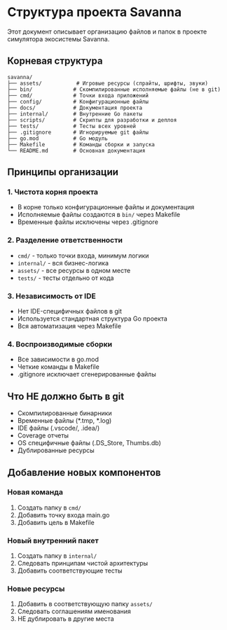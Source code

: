 # Структура проекта Savanna

Этот документ описывает организацию файлов и папок в проекте симулятора экосистемы Savanna.

## Корневая структура

```
savanna/
├── assets/           # Игровые ресурсы (спрайты, шрифты, звуки)
├── bin/             # Скомпилированные исполняемые файлы (не в git)
├── cmd/             # Точки входа приложений
├── config/          # Конфигурационные файлы
├── docs/            # Документация проекта
├── internal/        # Внутренние Go пакеты
├── scripts/         # Скрипты для разработки и деплоя
├── tests/           # Тесты всех уровней
├── .gitignore       # Игнорируемые git файлы
├── go.mod           # Go модуль
├── Makefile         # Команды сборки и запуска
└── README.md        # Основная документация
```

## Принципы организации

### 1. Чистота корня проекта
- В корне только конфигурационные файлы и документация
- Исполняемые файлы создаются в `bin/` через Makefile
- Временные файлы исключены через .gitignore

### 2. Разделение ответственности
- `cmd/` - только точки входа, минимум логики
- `internal/` - вся бизнес-логика
- `assets/` - все ресурсы в одном месте
- `tests/` - тесты отдельно от кода

### 3. Независимость от IDE
- Нет IDE-специфичных файлов в git
- Используется стандартная структура Go проекта
- Вся автоматизация через Makefile

### 4. Воспроизводимые сборки
- Все зависимости в go.mod
- Четкие команды в Makefile
- .gitignore исключает сгенерированные файлы

## Что НЕ должно быть в git

- Скомпилированные бинарники
- Временные файлы (*.tmp, *.log)
- IDE файлы (.vscode/, .idea/)
- Coverage отчеты
- OS специфичные файлы (.DS_Store, Thumbs.db)
- Дублированные ресурсы

## Добавление новых компонентов

### Новая команда
1. Создать папку в `cmd/`
2. Добавить точку входа main.go
3. Добавить цель в Makefile

### Новый внутренний пакет
1. Создать папку в `internal/`
2. Следовать принципам чистой архитектуры
3. Добавить соответствующие тесты

### Новые ресурсы
1. Добавить в соответствующую папку `assets/`
2. Следовать соглашениям именования
3. НЕ дублировать в другие места